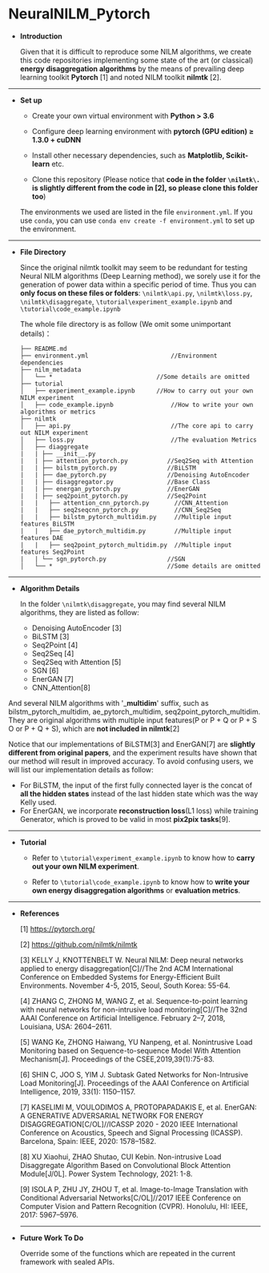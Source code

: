 # NeuralNILM_Pytorch

- **Introduction**

  Given that it is difficult to reproduce some NILM algorithms, we create this code repositories implementing some state of the art (or classical) **energy disaggregation algorithms** by the means of prevailing deep learning toolkit **Pytorch** [1] and noted NILM toolkit **nilmtk** [2].

------

- **Set up**

  - Create your own virtual environment with **Python > 3.6**

  - Configure deep learning environment with **pytorch (GPU edition) ≥ 1.3.0 + cuDNN**

  - Install other necessary dependencies, such as **Matplotlib, Scikit-learn** etc.

  - Clone this repository (Please notice that **code in the folder `\nilmtk\.` is slightly different from the code in [2], so please clone this folder too**)

  The environments we used are listed in the file `environment.yml`. If you use `conda`, you can use `conda env create -f environment.yml` to set up the environment.

------

- **File Directory**

  Since the original nilmtk toolkit may seem to be redundant for testing Neural NILM algorithms (Deep Learning method), we sorely use it  for the generation of power data within a specific period of time. Thus you can **only focus on  these files or folders**: `\nilmtk\api.py`, `\nilmtk\loss.py`, `\nilmtk\disaggregate`, `\tutorial\experiment_example.ipynb` and  `\tutorial\code_example.ipynb`
  
  The whole file directory is as follow (We omit some unimportant details)：
  
  ```
  ├── README.md							                   
  ├── environment.yml						//Environment dependencies
  ├── nilm_metadata          				
  │   └── *								//Some details are omitted
  ├── tutorial                     
  │   ├── experiment_example.ipynb     	//How to carry out your own NILM experiment
  │   ├── code_example.ipynb			    //How to write your own algorithms or metrics
  ├── nilmtk                     
  │   ├── api.py							//The core api to carry out NILM experiment
  │   ├── loss.py							//The evaluation Metrics
  │   ├── diaggregate
  |   |	├── __init__.py
  |   |	├── attention_pytorch.py		   //Seq2Seq with Attention
  |   |	├── bilstm_pytorch.py			   //BiLSTM
  |   |	├── dae_pytorch.py				   //Denoising AutoEncoder
  |   |	├── disaggregator.py			   //Base Class
  |   |	├── energan_pytorch.py			   //EnerGAN
  |   |	├── seq2point_pytorch.py		   //Seq2Point
  |   |   ├── attention_cnn_pytorch.py       //CNN_Attention
  |   |   ├── seq2seqcnn_pytorch.py          //CNN_Seq2Seq
  |   |   ├── bilstm_pytorch_multidim.py     //Multiple input features BiLSTM
  |   |   ├── dae_pytorch_multidim.py        //Multiple input features DAE
  |   |   ├── seq2point_pytorch_multidim.py  //Multiple input features Seq2Point
  |   |	└── sgn_pytorch.py				   //SGN
  │   └── *								   //Some details are omitted
  ```

------

- **Algorithm Details**

  In the folder `\nilmtk\disaggregate`, you may find several NILM algorithms, they are listed as follow:

  - Denoising AutoEncoder [3]
  - BiLSTM [3]
  - Seq2Point [4]
  - Seq2Seq [4]
  - Seq2Seq with Attention [5]
  - SGN [6]
  - EnerGAN [7]
  - CNN_Attention[8]
  
And several NILM algorithms with '_**multidim**' suffix, such as bilstm_pytorch_multidim, ae_pytorch_multidim, seq2point_pytorch_multidim. They are original algorithms with multiple input features(P or P + Q or P + S O or  P + Q + S), which are **not included in nilmtk**[2]
  
  Notice that our implementations of BiLSTM[3] and EnerGAN[7] are **slightly different from original papers**, and the experiment results have shown that our method will result in improved accuracy. To avoid confusing users, we will list our implementation details as follow: 
  
  - For BiLSTM,  the input of the first fully connected layer is the concat of **all the hidden states** instead of the last hidden state which was the way Kelly used.
  - For EnerGAN, we incorporate **reconstruction loss**(L1 loss) while training Generator, which is proved to be valid in most **pix2pix tasks**[9].

------

- **Tutorial**

  - Refer to  `\tutorial\experiment_example.ipynb` to know how to **carry out your own NILM experiment**.

  - Refer to  `\tutorial\code_example.ipynb` to know how to **write your own energy disaggregation algorithms** or **evaluation metrics**.

------
- **References**

  [1] https://pytorch.org/

  [2] https://github.com/nilmtk/nilmtk

  [3] KELLY J, KNOTTENBELT W. Neural NILM: Deep neural networks applied to energy disaggregation[C]//The 2nd ACM International Conference on Embedded Systems for Energy-Efficient Built Environments. November 4-5, 2015, Seoul, South Korea: 55-64.

  [4] ZHANG C, ZHONG M, WANG Z, et al. Sequence-to-point learning with neural networks for non-intrusive load monitoring[C]//The 32nd AAAI Conference on Artificial Intelligence. February 2–7, 2018, Louisiana, USA: 2604–2611.

  [5] WANG Ke, ZHONG Haiwang, YU Nanpeng, et al. Nonintrusive Load Monitoring based on Sequence-to-sequence Model With Attention Mechanism[J]. Proceedings of the CSEE,2019,39(1):75-83.

  [6] SHIN C, JOO S, YIM J. Subtask Gated Networks for Non-Intrusive Load Monitoring[J]. Proceedings of the AAAI Conference on Artificial Intelligence, 2019, 33(1): 1150–1157.

  [7] KASELIMI M, VOULODIMOS A, PROTOPAPADAKIS E, et al. EnerGAN: A GENERATIVE ADVERSARIAL NETWORK FOR ENERGY DISAGGREGATION[C/OL]//ICASSP 2020 - 2020 IEEE International Conference on Acoustics, Speech and Signal Processing (ICASSP). Barcelona, Spain: IEEE, 2020: 1578–1582.

  [8] XU Xiaohui, ZHAO Shutao, CUI Kebin. Non-intrusive Load Disaggregate Algorithm Based on Convolutional Block Attention Module[J/0L]. Power System Technology, 2021: 1-8.

  [9] ISOLA P, ZHU JY, ZHOU T, et al. Image-to-Image Translation with Conditional Adversarial Networks[C/OL]//2017 IEEE Conference on Computer Vision and Pattern Recognition (CVPR). Honolulu, HI: IEEE, 2017: 5967–5976.

  ------

- **Future Work To Do** 

  Override some of the functions which are repeated in the current framework with sealed APIs.

